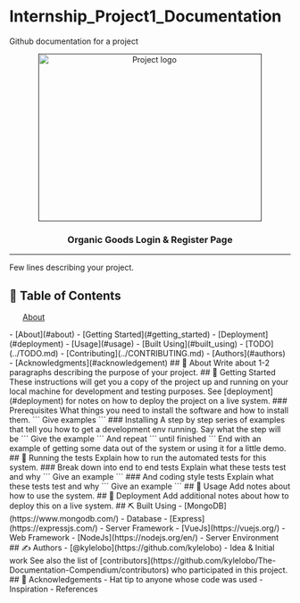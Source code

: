 # Internship_Project1_Documentation
Github documentation for a project
<p align="center">
  <a href="" rel="noopener">
 <img width=400px height=300px src="https://i.imgur.com/6wj0hh6.jpg" alt="Project logo"></a>
</p>
<h3 align="center">Organic Goods Login & Register Page</h3>
<hr style="border 1px gray>
<p align="center"> Few lines describing your project.
    <br> 
</p>
<h2>📝 Table of Contents</h2>
<ul style="type:dotted">
<a href="#about">About</a>             
                </ul>
- [About](#about)
- [Getting Started](#getting_started)
- [Deployment](#deployment)
- [Usage](#usage)
- [Built Using](#built_using)
- [TODO](../TODO.md)
- [Contributing](../CONTRIBUTING.md)
- [Authors](#authors)
- [Acknowledgments](#acknowledgement)
## 🧐 About <a name = "about"></a>
Write about 1-2 paragraphs describing the purpose of your project.
## 🏁 Getting Started <a name = "getting_started"></a>
These instructions will get you a copy of the project up and running on your local machine for development and testing purposes. See [deployment](#deployment) for notes on how to deploy the project on a live system.
### Prerequisites
What things you need to install the software and how to install them.
```
Give examples
```
### Installing
A step by step series of examples that tell you how to get a development env running.
Say what the step will be
```
Give the example
```
And repeat
```
until finished
```
End with an example of getting some data out of the system or using it for a little demo.
## 🔧 Running the tests <a name = "tests"></a>
Explain how to run the automated tests for this system.
### Break down into end to end tests
Explain what these tests test and why
```
Give an example
```
### And coding style tests
Explain what these tests test and why
```
Give an example
```
## 🎈 Usage <a name="usage"></a>
Add notes about how to use the system.
## 🚀 Deployment <a name = "deployment"></a>
Add additional notes about how to deploy this on a live system.
## ⛏️ Built Using <a name = "built_using"></a>
- [MongoDB](https://www.mongodb.com/) - Database
- [Express](https://expressjs.com/) - Server Framework
- [VueJs](https://vuejs.org/) - Web Framework
- [NodeJs](https://nodejs.org/en/) - Server Environment
## ✍️ Authors <a name = "authors"></a>
- [@kylelobo](https://github.com/kylelobo) - Idea & Initial work
See also the list of [contributors](https://github.com/kylelobo/The-Documentation-Compendium/contributors) who participated in this project.
## 🎉 Acknowledgements <a name = "acknowledgement"></a>
- Hat tip to anyone whose code was used
- Inspiration
- References

